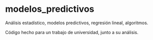# modelos_predictivos

Análisis estadístico, modelos predictivos, regresión lineal, algoritmos.

Código hecho para un trabajo de universidad, junto a su análisis.
